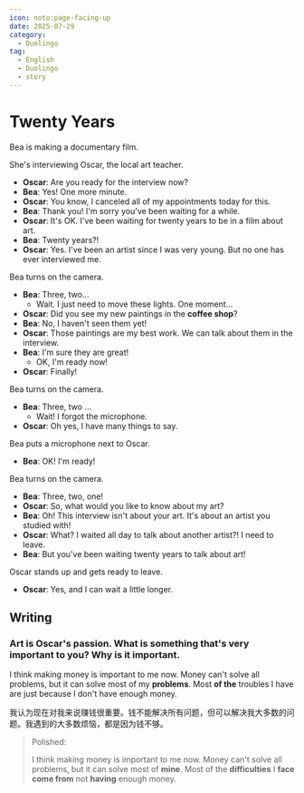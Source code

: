 ```yaml
---
icon: noto:page-facing-up
date: 2025-07-29
category:
  - Duolingo
tag:
  - English
  - Duolingo
  - story
---
```


# Twenty Years

Bea is making a documentary film.

She's interviewing Oscar, the local art teacher.

- **Oscar**: Are you ready for the interview now?
- **Bea**: Yes! One more minute.
- **Oscar**: You know, I canceled all of my appointments today for this.
- **Bea**: Thank you! I'm sorry you've been waiting for a while.
- **Oscar**: It's OK. I've been waiting for twenty years to be in a film about art.
- **Bea**: Twenty years?!
- **Oscar**: Yes. I've been an artist since I was very young. But no one has ever interviewed me.

Bea turns on the camera.

- **Bea**: Three, two...
  - Wait. I just need to move these lights. One moment...
- **Oscar**: Did you see my new paintings in the **coffee shop**?
- **Bea**: No, I haven't seen them yet!
- **Oscar**: Those paintings are my best work. We can talk about them in the interview.
- **Bea**: I'm sure they are great!
  - OK, I'm ready now!
- **Oscar**: Finally!

Bea turns on the camera.

- **Bea**: Three, two ...
  - Wait! I forgot the microphone.
- **Oscar**: Oh yes, I have many things to say.

Bea puts a microphone next to Oscar.

- **Bea**: OK! I'm ready!

Bea turns on the camera.

- **Bea**: Three, two, one!
- **Oscar**: So, what would you like to know about my art?
- **Bea**: Oh! This interview isn't about your art. It's about an artist you studied with!
- **Oscar**: What? I waited all day to talk about another artist?! I need to leave.
- **Bea**: But you've been waiting twenty years to talk about art!

Oscar stands up and gets ready to leave.

- **Oscar**: Yes, and I can wait a little longer.

## Writing

### Art is Oscar's passion. What is something that's very important to you? Why is it important.

I think making money is important to me now. Money can't solve all problems, but it can solve most of my **problems**. Most **of the** troubles I have are just because I don't have enough money.

我认为现在对我来说赚钱很重要。钱不能解决所有问题，但可以解决我大多数的问题。我遇到的大多数烦恼，都是因为钱不够。

> Polished:
>
> I think making money is important to me now. Money can't solve all problems, but it can solve most of **mine**. Most of the **difficulties** I **face** **come from** not **having** enough money.
